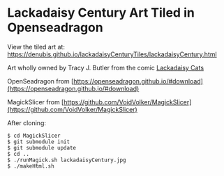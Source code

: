 # Lackadaisy Century Art Tiled in Openseadragon

View the tiled art at: https://denubis.github.io/lackadaisyCenturyTiles/lackadaisyCentury.html

Art wholly owned by Tracy J. Butler from the comic [Lackadaisy Cats](http://lackadaisy.foxprints.com/gallery/century_wide_3000.jpg)

OpenSeadragon from [https://openseadragon.github.io/#download](https://openseadragon.github.io/#download)

MagickSlicer from [https://github.com/VoidVolker/MagickSlicer](https://github.com/VoidVolker/MagickSlicer)

After cloning:

~~~
$ cd MagickSlicer
$ git submodule init
$ git submodule update
$ cd ..
$ ./runMagick.sh lackadaisyCentury.jpg 
$ ./makeHtml.sh
~~~